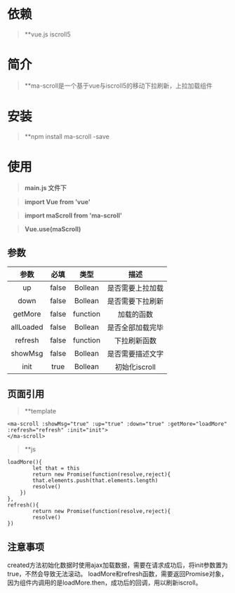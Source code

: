 # 依赖
> **vue.js iscroll5

# 简介
> **ma-scroll是一个基于vue与iscroll5的移动下拉刷新，上拉加载组件

# 安装
> **npm install ma-scroll -save

# 使用
> **main.js 文件下**

> **import Vue from 'vue'**

> **import maScroll from 'ma-scroll'**

> **Vue.use(maScroll)**

> **<ma-scroll></ma-scroll>**

##  参数


| 参数 | 必填 | 类型 | 描述 |
|:-------:|:-------:|:-------:|:-------:|
| up | false | Bollean | 是否需要上拉加载 |
| down | false | Bollean | 是否需要下拉刷新 |
| getMore | false | function | 加载的函数 |
| allLoaded | false | Bollean | 是否全部加载完毕 |
| refresh | false | function | 下拉刷新函数 |
| showMsg | false | Bollean | 是否需要描述文字 |
| init | true | Bollean | 初始化iscroll |

## 页面引用

> **template
```
<ma-scroll :showMsg="true" :up="true" :down="true" :getMore="loadMore" :refresh="refresh" :init="init">
</ma-scroll>
```
> **js

```
loadMore(){
		let that = this
		return new Promise(function(resolve,reject){
		that.elements.push(that.elements.length)
		resolve()
	})
},
refresh(){
		return new Promise(function(resolve,reject){
		resolve()
})
```

## 注意事项
created方法初始化数据时使用ajax加载数据，需要在请求成功后，将init参数置为true，不然会导致无法滚动。
loadMore和refresh函数，需要返回Promise对象，因为组件内调用的是loadMore.then，成功后的回调，用以刷新iscroll。
